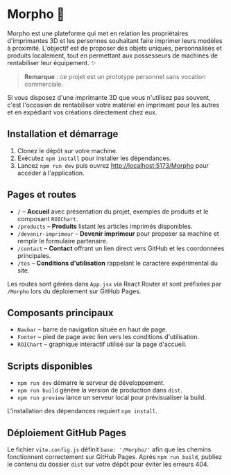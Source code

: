 # Morpho 🚀

Morpho est une plateforme qui met en relation les propriétaires d'imprimantes 3D et les personnes souhaitant faire imprimer leurs modèles à proximité. L'objectif est de proposer des objets uniques, personnalisés et produits localement, tout en permettant aux possesseurs de machines de rentabiliser leur équipement. ✨

> **Remarque** : ce projet est un prototype personnel sans vocation commerciale.

Si vous disposez d'une imprimante 3D que vous n'utilisez pas souvent, c'est l'occasion de rentabiliser votre matériel en imprimant pour les autres et en expédiant vos créations directement chez eux.

## Installation et démarrage

1. Clonez le dépôt sur votre machine.
2. Exécutez `npm install` pour installer les dépendances.
3. Lancez `npm run dev` puis ouvrez [http://localhost:5173/Morpho](http://localhost:5173/Morpho) pour accéder à l'application.

## Pages et routes

- `/` – **Accueil** avec présentation du projet, exemples de produits et le composant `ROIChart`.
- `/products` – **Produits** listant les articles imprimés disponibles.
- `/devenir-imprimeur` – **Devenir imprimeur** pour proposer sa machine et remplir le formulaire partenaire.
- `/contact` – **Contact** offrant un lien direct vers GitHub et les coordonnées principales.
- `/tos` – **Conditions d'utilisation** rappelant le caractère expérimental du site.

Les routes sont gérées dans `App.jsx` via React Router et sont préfixées par `/Morpho` lors du déploiement sur GitHub Pages.

## Composants principaux

- `Navbar` – barre de navigation située en haut de page.
- `Footer` – pied de page avec lien vers les conditions d'utilisation.
- `ROIChart` – graphique interactif utilisé sur la page d'accueil.

## Scripts disponibles

- `npm run dev` démarre le serveur de développement.
- `npm run build` génère la version de production dans `dist`.
- `npm run preview` lance un serveur local pour prévisualiser la build.

L'installation des dépendances requiert `npm install`.

## Déploiement GitHub Pages

Le fichier `vite.config.js` définit `base: '/Morpho/'` afin que les chemins fonctionnent correctement sur GitHub Pages. Après `npm run build`, publiez le contenu du dossier `dist` sur votre dépôt pour éviter les erreurs 404.
